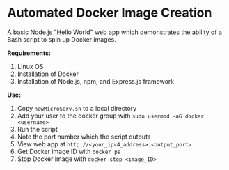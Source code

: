 # Automated Docker Image Creation  

A basic Node.js "Hello World" web app which demonstrates the ability of a Bash script to spin up Docker images. 

**Requirements:**  
1. Linux OS  
2. Installation of Docker  
3. Installation of Node.js, npm, and Express.js framework  

**Use:**  
1. Copy ```newMicroServ.sh``` to a local directory  
2. Add your user to the docker group with ```sudo usermod -aG docker <username>```  
3. Run the script  
4. Note the port number which the script outputs  
5. View web app at ```http://<your_ipv4_address>:<output_port>```  
6. Get Docker image ID with ```docker ps```  
7. Stop Docker image with ```docker stop <image_ID>```
